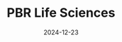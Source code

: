 ---  
layout: startup_page  
title: "PBR Life Sciences"  
id: "pbrinsight.com"  
permalink: "/pbrlifesciencespbrinsight.com12232024/"  
website: "https://pbrinsight.com/"  
funding_round: "Pre-Seed"  
funding_amount: "$1M"  
investors: "Launch Africa Ventures, Microtraction, Kaleo Ventures, Octerra Capital, Marula Square, XA Africa, ARM Labs, Techstars"  
about: "PBR Life Sciences is a Nigerian e-health startup providing a data-as-a-service and analytics platform. It uses big data and artificial intelligence to address healthcare data gaps in emerging markets, offering valuable insights to corporate clients. The platform aims to unlock global life sciences growth powered by data from the African region."  
markets: "Healthtech, AI, Big Data, Analytics, Life Science, Pharmaceutical"  
hq: "London, England, United Kingdom"  
founded_year: "2015"  
linkedin: "https://www.linkedin.com/company/pbr-life-sciences"  
twitter: "https://twitter.com/pbrlifesciences"  
instagram: ""  
facebook: "https://www.facebook.com/people/PBR-Life-Sciences/61554007611436"  
crunchbase: "https://www.crunchbase.com/organization/pbr-life-sciences"  
pitchbook: "https://pitchbook.com/profiles/company/501391-81"  

date_display: "23-Dec-2024"  
date: "2024-12-23"

# SEO Optimization  
meta_title: "PBR Life Sciences - Pre-Seed Funding ($1M)"  
meta_description: "PBR Life Sciences, PBR Life Sciences is a Nigerian e-health startup providing a data-as-a-service and analytics platform. It uses big data and artificial intelligence to..."  
meta_keywords: "PBR Life Sciences, Healthtech, AI, Big Data, Analytics, Life Science, Pharmaceutical, Pre-Seed funding"  
canonical_url: "https://startup.projectstartups.com/pbrlifesciencespbrinsight.com12232024/"  
---
